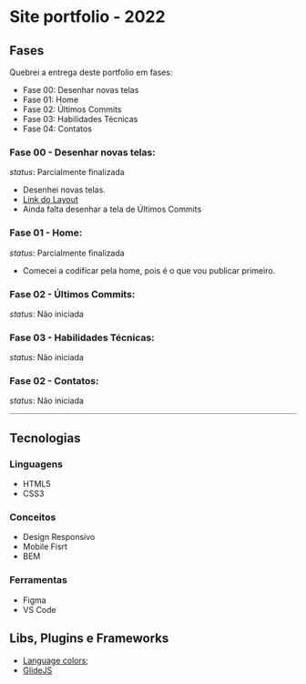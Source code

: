 # Site portfolio - 2022

## Fases

Quebrei a entrega deste portfolio em fases:
- Fase 00: Desenhar novas telas
- Fase 01: Home
- Fase 02: Últimos Commits
- Fase 03: Habilidades Técnicas
- Fase 04: Contatos

### Fase 00 - Desenhar novas telas:

*status*: Parcialmente finalizada

- Desenhei novas telas.
- [Link do Layout](https://www.figma.com/file/1Y7L3A6rmKyWwLMCxHQGTU/Meu-Site-Portfolio---2022?node-id=12%3A235)
- Ainda falta desenhar a tela de Últimos Commits

### Fase 01 - Home:

*status*: Parcialmente finalizada

- Comecei a codificar pela home, pois é o que vou publicar primeiro.

### Fase 02 - Últimos Commits:

*status*: Não iniciada

### Fase 03 - Habilidades Técnicas:

*status*: Não iniciada

### Fase 02 - Contatos:

*status*: Não iniciada


<hr style="width: 100%; height: 1px; background-color: #5e5e5ebf; border: 0">

## Tecnologias

### Linguagens
- HTML5
- CSS3

### Conceitos
- Design Responsivo
- Mobile Fisrt
- BEM

### Ferramentas
- Figma
- VS Code

## Libs, Plugins e Frameworks
- [Language colors](https://github.com/quickutils/language-colors);
- [GlideJS](https://glidejs.com/)